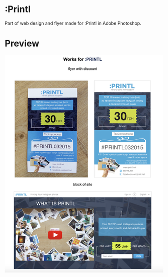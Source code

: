 # :Printl

Part of web design and flyer made for :Printl in Adobe Photoshop.

# Preview

![](./images/preview.png)
